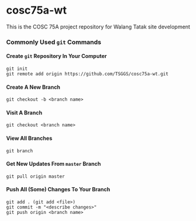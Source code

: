 # cosc75a-wt
This is the COSC 75A project repository for Walang Tatak site development

### Commonly Used `git` Commands
#### Create `git` Repository In Your Computer
```
git init
git remote add origin https://github.com/TSGGS/cosc75a-wt.git
```

#### Create A New Branch
`git checkout -b <branch name>`

#### Visit A Branch
`git checkout <branch name>`

#### View All Branches
`git branch`

#### Get New Updates From `master` Branch
`git pull origin master`

#### Push All (Some) Changes To Your Branch
```
git add . (git add <file>)
git commit -m "<describe changes>"
git push origin <branch name>
```
